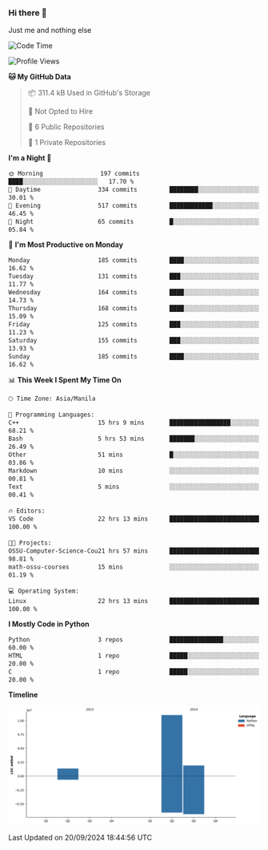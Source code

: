 ### Hi there 👋

Just me and nothing else


<!--START_SECTION:waka-->
![Code Time](http://img.shields.io/badge/Code%20Time-688%20hrs%2046%20mins-blue)

![Profile Views](http://img.shields.io/badge/Profile%20Views-5-blue)

**🐱 My GitHub Data** 

> 📦 311.4 kB Used in GitHub's Storage 
 > 
> 🚫 Not Opted to Hire
 > 
> 📜 6 Public Repositories 
 > 
> 🔑 1 Private Repositories 
 > 
**I'm a Night 🦉** 

```text
🌞 Morning                197 commits         ████░░░░░░░░░░░░░░░░░░░░░   17.70 % 
🌆 Daytime                334 commits         ████████░░░░░░░░░░░░░░░░░   30.01 % 
🌃 Evening                517 commits         ████████████░░░░░░░░░░░░░   46.45 % 
🌙 Night                  65 commits          █░░░░░░░░░░░░░░░░░░░░░░░░   05.84 % 
```
📅 **I'm Most Productive on Monday** 

```text
Monday                   185 commits         ████░░░░░░░░░░░░░░░░░░░░░   16.62 % 
Tuesday                  131 commits         ███░░░░░░░░░░░░░░░░░░░░░░   11.77 % 
Wednesday                164 commits         ████░░░░░░░░░░░░░░░░░░░░░   14.73 % 
Thursday                 168 commits         ████░░░░░░░░░░░░░░░░░░░░░   15.09 % 
Friday                   125 commits         ███░░░░░░░░░░░░░░░░░░░░░░   11.23 % 
Saturday                 155 commits         ███░░░░░░░░░░░░░░░░░░░░░░   13.93 % 
Sunday                   185 commits         ████░░░░░░░░░░░░░░░░░░░░░   16.62 % 
```


📊 **This Week I Spent My Time On** 

```text
🕑︎ Time Zone: Asia/Manila

💬 Programming Languages: 
C++                      15 hrs 9 mins       █████████████████░░░░░░░░   68.21 % 
Bash                     5 hrs 53 mins       ███████░░░░░░░░░░░░░░░░░░   26.49 % 
Other                    51 mins             █░░░░░░░░░░░░░░░░░░░░░░░░   03.86 % 
Markdown                 10 mins             ░░░░░░░░░░░░░░░░░░░░░░░░░   00.81 % 
Text                     5 mins              ░░░░░░░░░░░░░░░░░░░░░░░░░   00.41 % 

🔥 Editors: 
VS Code                  22 hrs 13 mins      █████████████████████████   100.00 % 

🐱‍💻 Projects: 
OSSU-Computer-Science-Cou21 hrs 57 mins      █████████████████████████   98.81 % 
math-ossu-courses        15 mins             ░░░░░░░░░░░░░░░░░░░░░░░░░   01.19 % 

💻 Operating System: 
Linux                    22 hrs 13 mins      █████████████████████████   100.00 % 
```

**I Mostly Code in Python** 

```text
Python                   3 repos             ███████████████░░░░░░░░░░   60.00 % 
HTML                     1 repo              █████░░░░░░░░░░░░░░░░░░░░   20.00 % 
C                        1 repo              █████░░░░░░░░░░░░░░░░░░░░   20.00 % 
```



**Timeline**

![Lines of Code chart](https://raw.githubusercontent.com/brutist/brutist/main/assets/bar_graph.png)


 Last Updated on 20/09/2024 18:44:56 UTC
<!--END_SECTION:waka-->
